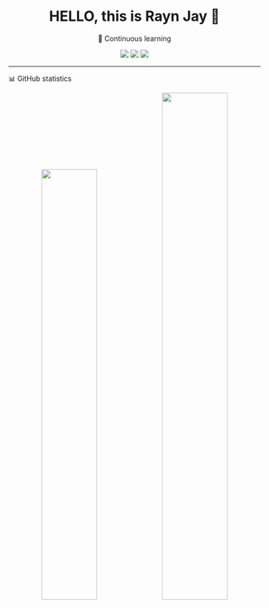 <!-- 个人档案组件式主页 -->

<h1 align="center">HELLO, this is Rayn Jay 👋</h1>
<p align="center">
🌱 Continuous learning 
</p>

<p align="center">
  <a href="mailto:majorh100110@gmail.com"><img src="https://img.shields.io/badge/Email-Contact-red?style=flat-square&logo=gmail" /></a>
  <a href="https://www.mrj.today"><img src="https://img.shields.io/badge/Portfolio-Visit-29b6f6?style=flat-square&logo=vercel" /></a>
  <a href="https://linkedin.com/in/renjiemei"><img src="https://img.shields.io/badge/LinkedIn-Connect-blue?style=flat-square&logo=linkedin" /></a>
</p>

---

📊 GitHub statistics
<p align="center"> <img src="https://github-readme-stats.vercel.app/api?username=MajorDionysus&show_icons=true&theme=dark&hide_border=true" width="47%" /> <img src="https://github-readme-streak-stats.herokuapp.com/?user=MajorDionysus&theme=dark&hide_border=true" width="51%" /> </p>
